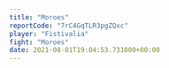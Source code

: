 ```yaml
---
title: "Moroes"
reportCode: "7rC4GqTLR3pgZQxc"
player: "Fistivalia"
fight: "Moroes"
date: 2021-08-01T19:04:53.731000+00:00
---
```


